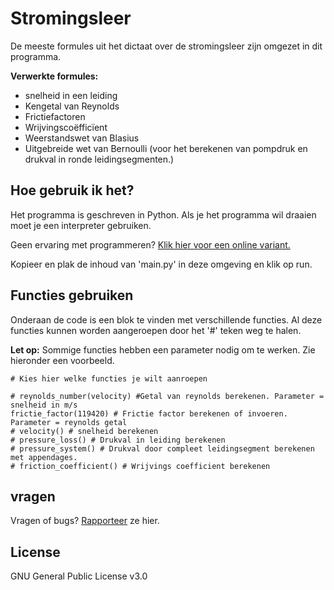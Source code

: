 # Stromingsleer
De meeste formules uit het dictaat over de stromingsleer zijn omgezet in dit programma. 

**Verwerkte formules:**
* snelheid in een leiding 
* Kengetal van Reynolds
* Frictiefactoren
* Wrijvingscoëfficïent
* Weerstandswet van Blasius
* Uitgebreide wet van Bernoulli (voor het berekenen van pompdruk en drukval in ronde leidingsegmenten.)



## Hoe gebruik ik het?
Het programma is geschreven in Python. Als je het programma wil draaien moet je een interpreter gebruiken. 

Geen ervaring met programmeren? 
[Klik hier voor een online variant.](https://repl.it/languages/python3) 

Kopieer en plak de inhoud van 'main.py' in deze omgeving en klik op run.

## Functies gebruiken
Onderaan de code is een blok te vinden met verschillende functies. Al deze functies kunnen worden aangeroepen door het '#' teken weg te halen. 

**Let op:** Sommige functies hebben een parameter nodig om te werken. Zie hieronder een voorbeeld.
```` 
# Kies hier welke functies je wilt aanroepen

# reynolds_number(velocity) #Getal van reynolds berekenen. Parameter = snelheid in m/s
frictie_factor(119420) # Frictie factor berekenen of invoeren. Parameter = reynolds getal
# velocity() # snelheid berekenen
# pressure_loss() # Drukval in leiding berekenen
# pressure_system() # Drukval door compleet leidingsegment berekenen met appendages.
# friction_coefficient() # Wrijvings coefficient berekenen
````

## vragen
Vragen of bugs? [Rapporteer](https://github.com/ValentijnK/Stromingsleer/issues) ze hier.

## License
GNU General Public License v3.0